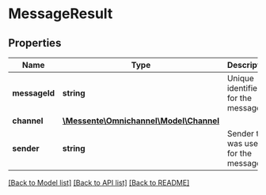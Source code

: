 # MessageResult

## Properties
Name | Type | Description | Notes
------------ | ------------- | ------------- | -------------
**messageId** | **string** | Unique identifier for the message | [optional] 
**channel** | [**\Messente\Omnichannel\Model\Channel**](Channel.md) |  | [optional] 
**sender** | **string** | Sender that was used for the message | [optional] 

[[Back to Model list]](../README.md#documentation-for-models) [[Back to API list]](../README.md#documentation-for-api-endpoints) [[Back to README]](../README.md)


